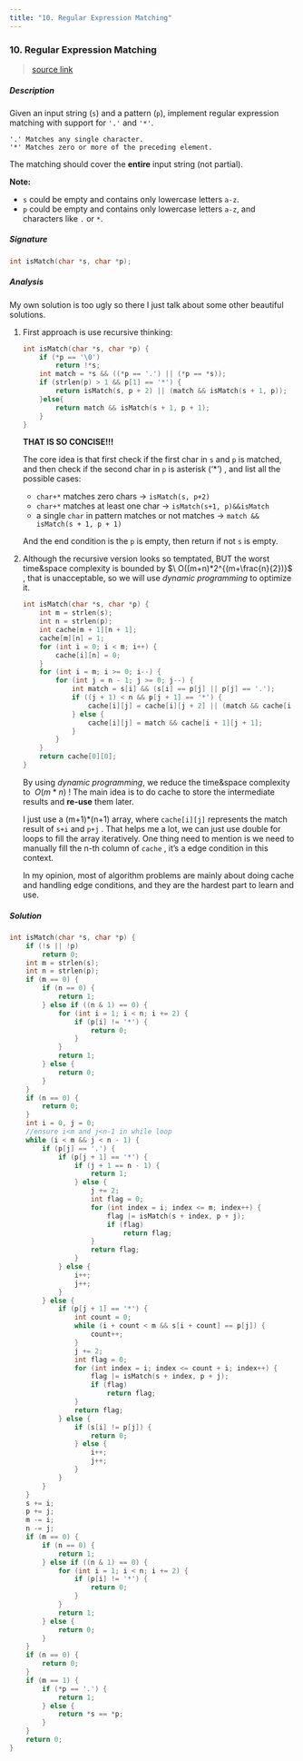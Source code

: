 ```yaml
---
title: "10. Regular Expression Matching"
---
```


### 10. Regular Expression Matching

> [source link](https://leetcode.com/problems/regular-expression-matching/)

##### Description

Given an input string (`s`) and a pattern (`p`), implement regular expression matching with support for `'.'` and `'*'`.

```
'.' Matches any single character.
'*' Matches zero or more of the preceding element.
```

The matching should cover the **entire** input string (not partial).

**Note:**

- `s` could be empty and contains only lowercase letters `a-z`.
- `p` could be empty and contains only lowercase letters `a-z`, and characters like `.` or `*`.

##### Signature

```c
int isMatch(char *s, char *p);
```

##### Analysis

My own solution is too ugly so there I just talk about some other beautiful solutions.

1. First approach is use recursive thinking:

   ```c
   int isMatch(char *s, char *p) {
       if (*p == '\0')
           return !*s;
       int match = *s && ((*p == '.') || (*p == *s));
       if (strlen(p) > 1 && p[1] == '*') {
           return isMatch(s, p + 2) || (match && isMatch(s + 1, p));
       }else{
           return match && isMatch(s + 1, p + 1);
       }
   }
   ```

   **THAT IS SO CONCISE!!!**

   The core idea is that first check if the first char in `s` and `p` is matched, and then check if the second char in `p` is asterisk (‘\*’) , and list all the possible cases:

   -  `char+*` matches zero chars -> `isMatch(s, p+2)`
   - `char+*` matches at least one char -> `isMatch(s+1, p)&&isMatch`
   - a single `char` in pattern matches or not matches -> `match && isMatch(s + 1, p + 1)`

    And the end condition is the `p` is empty, then return if not `s` is empty.
   
2. Although the recursive version looks so temptated, BUT the worst time&space complexity is bounded by $\ O((m+n)*2^{(m+\frac{n}{2})}$ , that is unacceptable, so we will use *dynamic programming* to optimize it.

   ``` c
   int isMatch(char *s, char *p) {
       int m = strlen(s);
       int n = strlen(p);
       int cache[m + 1][n + 1];
       cache[m][n] = 1;
       for (int i = 0; i < m; i++) {
           cache[i][n] = 0;
       }
       for (int i = m; i >= 0; i--) {
           for (int j = n - 1; j >= 0; j--) {
               int match = s[i] && (s[i] == p[j] || p[j] == '.');
               if ((j + 1) < n && p[j + 1] == '*') {
                   cache[i][j] = cache[i][j + 2] || (match && cache[i + 1][j]);
               } else {
                   cache[i][j] = match && cache[i + 1][j + 1];
               }
           }
       }
       return cache[0][0];
   }
   ```

   By using *dynamic programming*, we reduce the time&space complexity to $\ O(m*n)$ ! The main idea is to do cache to store the intermediate results and **re-use** them later.

   I just use a (m+1)*(n+1) array, where `cache[i][j]` represents the match result of `s+i` and `p+j` . That helps me a lot, we can just use double for loops to fill the array iteratively. One thing need to mention is we need to manually fill the n-th column of `cache` , it’s a edge condition in this context.

   In my opinion, most of algorithm problems are mainly about doing cache and handling edge conditions, and they are the hardest part to learn and use.

##### Solution

```c
int isMatch(char *s, char *p) {
    if (!s || !p)
        return 0;
    int m = strlen(s);
    int n = strlen(p);
    if (m == 0) {
        if (n == 0) {
            return 1;
        } else if ((n & 1) == 0) {
            for (int i = 1; i < n; i += 2) {
                if (p[i] != '*') {
                    return 0;
                }
            }
            return 1;
        } else {
            return 0;
        }
    }
    if (n == 0) {
        return 0;
    }
    int i = 0, j = 0;
    //ensure i<m and j<n-1 in while loop
    while (i < m && j < n - 1) {
        if (p[j] == '.') {
            if (p[j + 1] == '*') {
                if (j + 1 == n - 1) {
                    return 1;
                } else {
                    j += 2;
                    int flag = 0;
                    for (int index = i; index <= m; index++) {
                        flag |= isMatch(s + index, p + j);
                        if (flag)
                            return flag;
                    }
                    return flag;
                }
            } else {
                i++;
                j++;
            }
        } else {
            if (p[j + 1] == '*') {
                int count = 0;
                while (i + count < m && s[i + count] == p[j]) {
                    count++;
                }
                j += 2;
                int flag = 0;
                for (int index = i; index <= count + i; index++) {
                    flag |= isMatch(s + index, p + j);
                    if (flag)
                        return flag;
                }
                return flag;
            } else {
                if (s[i] != p[j]) {
                    return 0;
                } else {
                    i++;
                    j++;
                }
            }
        }
    }
    s += i;
    p += j;
    m -= i;
    n -= j;
    if (m == 0) {
        if (n == 0) {
            return 1;
        } else if ((n & 1) == 0) {
            for (int i = 1; i < n; i += 2) {
                if (p[i] != '*') {
                    return 0;
                }
            }
            return 1;
        } else {
            return 0;
        }
    }
    if (n == 0) {
        return 0;
    }
    if (m == 1) {
        if (*p == '.') {
            return 1;
        } else {
            return *s == *p;
        }
    }
    return 0;
}
```


